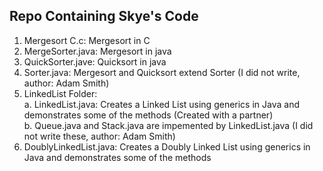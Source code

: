 ## Repo Containing Skye's Code
1. Mergesort C.c: Mergesort in C
2. MergeSorter.java: Mergesort in java 
3. QuickSorter.jave: Quicksort in java 
4. Sorter.java: Mergesort and Quicksort extend Sorter (I did not write, author: Adam Smith) 
5. LinkedList Folder: <br />
    a. LinkedList.java: Creates a Linked List using generics in Java and demonstrates some of the methods (Created with a partner) <br/>
    b. Queue.java and Stack.java are impemented by LinkedList.java (I did not write these, author: Adam Smith)
6. DoublyLinkedList.java: Creates a Doubly Linked List using generics in Java and demonstrates some of the methods
